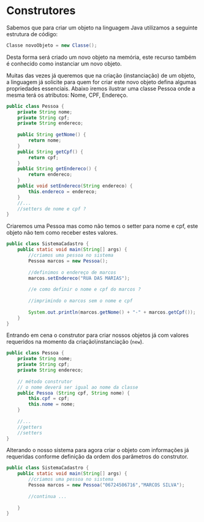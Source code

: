 # Construtores

Sabemos que para criar um objeto na linguagem Java utilizamos a seguinte estrutura de código:

```java
Classe novoObjeto = new Classe();
```

Desta forma será criado um novo objeto na memória, este recurso também é conhecido como instanciar um novo objeto.

Muitas das vezes já queremos que na criação (instanciação) de um objeto, a linguagem já solicite para quem for criar este novo objeto defina algumas propriedades essenciais. Abaixo iremos ilustrar uma classe Pessoa onde a mesma terá os atributos: Nome, CPF, Endereço.

```java
public class Pessoa {
	private String nome;
	private String cpf;
	private String endereco;
	
	public String getNome() {
		return nome;
	}
	public String getCpf() {
		return cpf;
	}
	public String getEndereco() {
		return endereco;
	}
	public void setEndereco(String endereco) {
		this.endereco = endereco;
	}
	//...
	//setters de nome e cpf ?
}

```

Criaremos uma Pessoa mas como não temos o setter para nome e cpf, este objeto não tem como receber estes valores.

```java
public class SistemaCadastro {
	public static void main(String[] args) {
		//criamos uma pessoa no sistema
		Pessoa marcos = new Pessoa();
		
		//definimos o endereço de marcos
		marcos.setEndereco("RUA DAS MARIAS");
		
		//e como definir o nome e cpf do marcos ?
		
		//imprimindo o marcos sem o nome e cpf
		
		System.out.println(marcos.getNome() + "-" + marcos.getCpf());
	}
}

```

Entrando em cena o construtor para criar nossos objetos já com valores requeridos na momento da criação\instanciação (`new`).

```java
public class Pessoa {
	private String nome;
	private String cpf;
	private String endereco;
	
	// método construtor
	// o nome deverá ser igual ao nome da classe
	public Pessoa (String cpf, String nome) {
		this.cpf = cpf;
		this.nome = nome;
	}
	
	//...
	//getters
	//setters
}
```

Alterando o nosso sistema para agora criar o objeto com informações já requeridas conforme definição da ordem dos parâmetros do construtor.

```java
public class SistemaCadastro {
	public static void main(String[] args) {
		//criamos uma pessoa no sistema
		Pessoa marcos = new Pessoa("06724506716","MARCOS SILVA");
		
		//continua ...
		
	}
}
```
